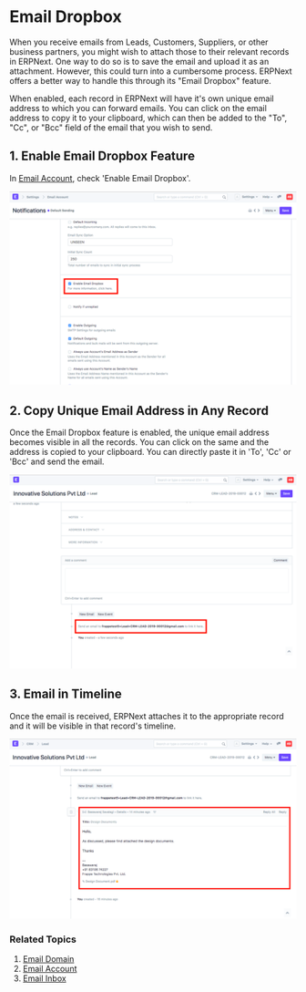 
# Email Dropbox


When you receive emails from Leads, Customers, Suppliers, or other business partners, you might wish to attach those to their relevant records in ERPNext. One way to do so is to save the email and upload it as an attachment. However, this could turn into a cumbersome process. ERPNext offers a better way to handle this through its "Email Dropbox" feature.


When enabled, each record in ERPNext will have it's own unique email address to which you can forward emails. You can click on the email address to copy it to your clipboard, which can then be added to the "To", "Cc", or "Bcc" field of the email that you wish to send.


## 1. Enable Email Dropbox Feature


In [Email Account](/docs/v13/user/manual/en/setting-up/email/email-account), check 'Enable Email Dropbox'.


![Enable Email Dropbox](/files/enable_email_dropbox.png)


## 2. Copy Unique Email Address in Any Record


Once the Email Dropbox feature is enabled, the unique email address becomes visible in all the records. You can click on the same and the address is copied to your clipboard. You can directly paste it in 'To', 'Cc' or 'Bcc' and send the email.


![Unique Email Address](/files/unique_email_address_dropbox.png)


## 3. Email in Timeline


Once the email is received, ERPNext attaches it to the appropriate record and it will be visible in that record's timeline.


![Email in Timeline](/files/email_in_timeline.png)


### Related Topics


1. [Email Domain](/docs/v13/user/manual/en/setting-up/email/email-domain)
2. [Email Account](/docs/v13/user/manual/en/setting-up/email/email-account)
3. [Email Inbox](/docs/v13/user/manual/en/setting-up/email/email-inbox)



